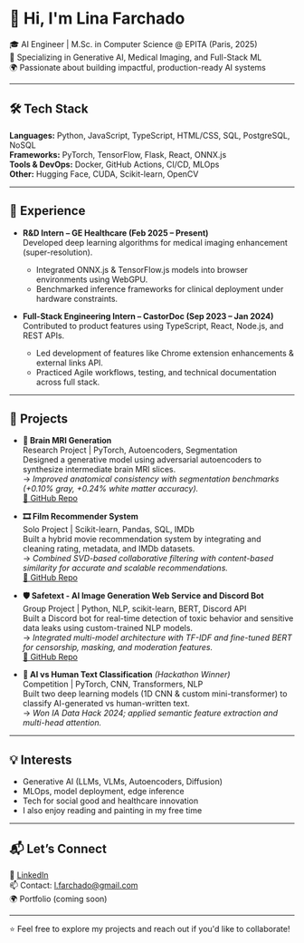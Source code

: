 # 👋 Hi, I'm Lina Farchado

🎓 AI Engineer | M.Sc. in Computer Science @ EPITA (Paris, 2025)  
🧠 Specializing in Generative AI, Medical Imaging, and Full-Stack ML  
🌍 Passionate about building impactful, production-ready AI systems

---

## 🛠️ Tech Stack

**Languages:** Python, JavaScript, TypeScript, HTML/CSS, SQL, PostgreSQL, NoSQL   
**Frameworks:** PyTorch, TensorFlow, Flask, React, ONNX.js  
**Tools & DevOps:** Docker, GitHub Actions, CI/CD, MLOps  
**Other:** Hugging Face, CUDA, Scikit-learn, OpenCV  

---

## 💼 Experience

- **R&D Intern – GE Healthcare (Feb 2025 – Present)**  
  Developed deep learning algorithms for medical imaging enhancement (super-resolution).  
  - Integrated ONNX.js & TensorFlow.js models into browser environments using WebGPU.  
  - Benchmarked inference frameworks for clinical deployment under hardware constraints.

- **Full-Stack Engineering Intern – CastorDoc (Sep 2023 – Jan 2024)**  
  Contributed to product features using TypeScript, React, Node.js, and REST APIs.  
  - Led development of features like Chrome extension enhancements & external links API.  
  - Practiced Agile workflows, testing, and technical documentation across full stack.  

---

## 🚀 Projects

- **🧠 Brain MRI Generation**  
  Research Project | PyTorch, Autoencoders, Segmentation  
  Designed a generative model using adversarial autoencoders to synthesize intermediate brain MRI slices.  
  → *Improved anatomical consistency with segmentation benchmarks (+0.10% gray, +0.24% white matter accuracy).*  
  [🔗 GitHub Repo](https://github.com/linafarchado/MRI-Brain-Representation)

- **🎞️ Film Recommender System**  
  Solo Project | Scikit-learn, Pandas, SQL, IMDb  
  Built a hybrid movie recommendation system by integrating and cleaning rating, metadata, and IMDb datasets.  
  → *Combined SVD-based collaborative filtering with content-based similarity for accurate and scalable recommendations.*  
  [🔗 GitHub Repo](https://github.com/linafarchado/Recommender)

- **🛡️ Safetext - AI Image Generation Web Service and Discord Bot**  
  Group Project | Python, NLP, scikit-learn, BERT, Discord API  
  Built a Discord bot for real-time detection of toxic behavior and sensitive data leaks using custom-trained NLP models.  
  → *Integrated multi-model architecture with TF-IDF and fine-tuned BERT for censorship, masking, and moderation features.*  
  [🔗 GitHub Repo](https://github.com/linafarchado/Safetext)

- **🤖 AI vs Human Text Classification** *(Hackathon Winner)*  
  Competition | PyTorch, CNN, Transformers, NLP  
  Built two deep learning models (1D CNN & custom mini-transformer) to classify AI-generated vs human-written text.  
  → *Won IA Data Hack 2024; applied semantic feature extraction and multi-head attention.*  

---

## 💡 Interests

- Generative AI (LLMs, VLMs, Autoencoders, Diffusion)
- MLOps, model deployment, edge inference
- Tech for social good and healthcare innovation
- I also enjoy reading and painting in my free time

---

## 📬 Let’s Connect

🔗 [LinkedIn](https://www.linkedin.com/in/linafarchado/)  
📫 Contact: l.farchado@gmail.com  
🌍 Portfolio (coming soon)

---

⭐ Feel free to explore my projects and reach out if you'd like to collaborate!

